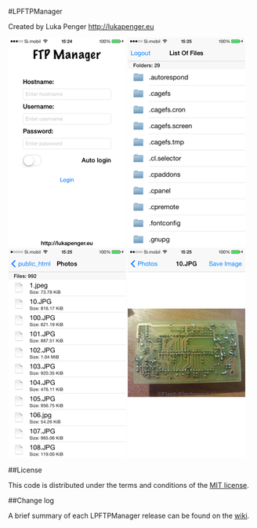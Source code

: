 #LPFTPManager

Created by Luka Penger
http://lukapenger.eu

![ScreenShot](ScreenShots/img1.png)
![ScreenShot](ScreenShots/img2.png)
![ScreenShot](ScreenShots/img3.png)
![ScreenShot](ScreenShots/img4.png)

##License

This code is distributed under the terms and conditions of the [MIT license](https://github.com/luka1995/LPFTPManager/blob/master/LICENSE).

##Change log

A brief summary of each LPFTPManager release can be found on the [wiki](https://github.com/luka1995/LPFTPManager/wiki/Change-log).
